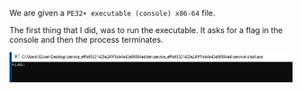 We are given a ``PE32+ executable (console) x86-64`` file.

The first thing that I did, was to run the executable. It asks for a flag in the console and then the process terminates.

![Screenshot](screenshots/console.png)
